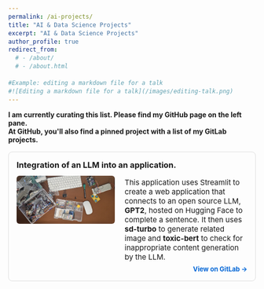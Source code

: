 ```yaml
---
permalink: /ai-projects/
title: "AI & Data Science Projects"
excerpt: "AI & Data Science Projects"
author_profile: true
redirect_from: 
  # - /about/
  # - /about.html

#Example: editing a markdown file for a talk
#![Editing a markdown file for a talk](/images/editing-talk.png)
---
```

**I am currently curating this list. Please find my GitHub page on the left pane.**    
**At GitHub, you'll also find a pinned project with a list of my GitLab projects.**  


<div style="display: flex; flex-direction: column; border: 1px solid #ddd; border-radius: 8px; padding: 16px; margin: 16px 0; max-width: 750px;">
  
  <div style="flex: 1; ">
    <h3 style="margin: 0 0 12px 0;">Integration of an LLM into an application.</h3>
  </div>

  <div style="display: flex;">
    <!-- Left Column (Title + Image + GitHub Link) -->
    <div style="flex: 0 0 200px; margin-right: 20px;">
      <img src="/images/arduino.jpg" alt="Project Thumbnail" style="width: 100%; height: auto; border-radius: 6px;">
    </div>
    <!-- Right Column (Description) -->
    <div style="flex: 1; display: flex;">
      <p style="margin: 0; padding: 4px 0;font-size: 15px;">
        This application uses Streamlit to create a web application that connects to an open source LLM, <strong>GPT2</strong>, hosted on Hugging Face to complete a sentence. It then uses <strong>sd-turbo</strong> to generate related image and <strong>toxic-bert</strong> to check for inappropriate content generation by the LLM. 
      </p>
    </div>
  </div>
  <div style="flex: 1; ">
    <div style="text-align: right; margin-top: 3px;font-size: 13px;">
    <a href="https://gitlab.com/dukeaiml/ids721-spring2025/Leonard_Eshun_Mini_Project_Eight" target="_blank" style="color: #0366d6; text-decoration: none; font-weight: bold;">
      View on GitLab →
    </a>
  </div>  
</div>


</div>

